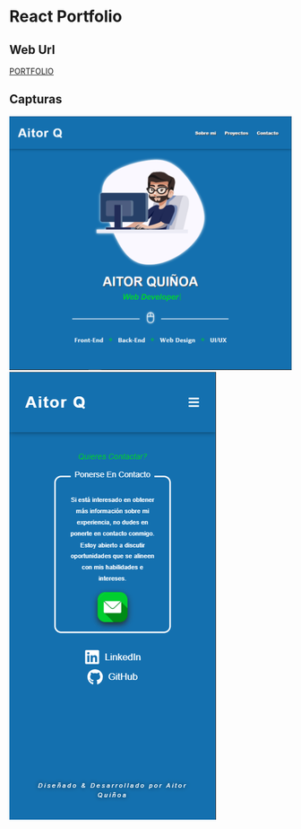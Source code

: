 # React Portfolio

## Web Url

[PORTFOLIO](https://www.aitorqc.es/)

## Capturas

![Home](https://github.com/aitorqc/portfolio/blob/main/public/home.png)
![Contact](https://github.com/aitorqc/portfolio/blob/main/public/captura.png)

